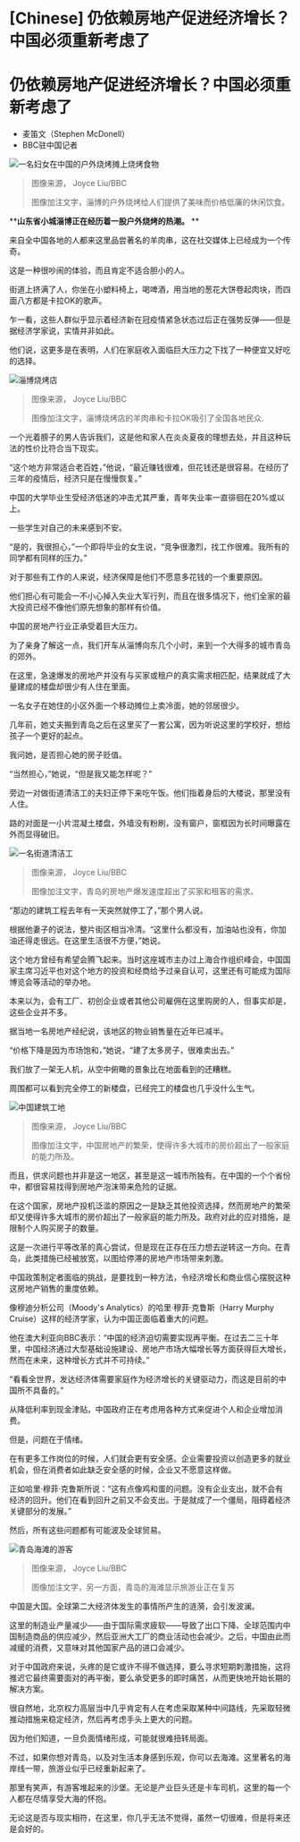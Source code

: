 # [Chinese] 仍依赖房地产促进经济增长？中国必须重新考虑了

#  仍依赖房地产促进经济增长？中国必须重新考虑了

  * 麦笛文（Stephen McDonell） 
  * BBC驻中国记者 


![一名妇女在中国的户外烧烤摊上烧烤食物](_130310367_2a414963-ef67-479c-9f6d-73f5fec431a7.jpg)

> 图像来源，  Joyce Liu/BBC
>
> 图像加注文字，淄博的户外烧烤给人们提供了美味而价格低廉的休闲饮食。

****山东省小城淄博正在经历着一股户外烧烤的热潮。** **

来自全中国各地的人都来这里品尝著名的羊肉串，这在社交媒体上已经成为一个传奇。

这是一种很吵闹的体验，而且肯定不适合胆小的人。

街道上挤满了人，你坐在小塑料椅上，喝啤酒，用当地的葱花大饼卷起肉块，而四面八方都是卡拉OK的歌声。

乍一看，这些人群似乎显示着经济新在冠疫情紧急状态过后正在强势反弹——但是据经济学家说，实情并非如此。

他们说，这更多是在表明，人们在家庭收入面临巨大压力之下找了一种便宜又好吃的选择。

![淄博烧烤店](_130310874_bbqzibo3.jpg)

> 图像来源，  Joyce Liu/BBC
>
> 图像加注文字，淄博烧烤店的羊肉串和卡拉OK吸引了全国各地民众.

一个光着膀子的男人告诉我们，这是他和家人在炎炎夏夜的理想去处，并且这种玩法的性价比符合当下现实。

“这个地方非常适合老百姓，”他说，“最近赚钱很难，但花钱还是很容易。在经历了三年的疫情后，经济只是在慢慢恢复。”

中国的大学毕业生受经济低迷的冲击尤其严重，青年失业率一直徘徊在20%或以上。

一些学生对自己的未来感到不安。

“是的，我很担心，”一个即将毕业的女生说，“竞争很激烈，找工作很难。我所有的同学都有同样的压力。”

对于那些有工作的人来说，经济保障是他们不愿意多花钱的一个重要原因。

他们担心有可能会一不小心掉入失业大军行列，而且在很多情况下，他们全家的最大投资已经不像他们原先想象的那样有价值。

中国的房地产行业正承受着巨大压力。


为了亲身了解这一点，我们开车从淄博向东几个小时，来到一个大得多的城市青岛的郊外。

在这里，急速爆发的房地产并没有与买家或租户的真实需求相匹配，结果就成了大量建成的楼盘却很少有人住在里面。

一名女子在她住的小区外面一个移动摊位上卖冷面，她的邻居很少。

几年前，她丈夫搬到青岛之后在这里买了一套公寓，因为听说这里的学校好，想给孩子一个更好的起点。

我问她，是否担心她的房子贬值。

“当然担心，”她说，“但是我又能怎样呢？”

旁边一对做街道清洁工的夫妇正停下来吃午饭。他们指着身后的大楼说，那里没有人住。

路的对面是一小片混凝土楼盘，外墙没有粉刷，没有窗户，窗框因为长时间曝露在外而显得破旧。

![一名街道清洁工](_130310369_1478460f-0eb1-4546-bae0-e269595e621a.jpg)

> 图像来源，  Joyce Liu/BBC
>
> 图像加注文字，青岛的房地产爆发速度超出了买家和租客的需求。

“那边的建筑工程去年有一天突然就停工了，”那个男人说。

根据他妻子的说法，整片街区相当冷清。“这里什么都没有，加油站也没有，你加油还得走很远。在这里生活很不方便，”她说。

这个地方曾经有希望会腾飞起来。当时这座城市主办过上海合作组织峰会，中国国家主席习近平也对这个地方的投资和经商给予过亲自认可，这里还有可能成为国际博览会等活动的举办地。

本来以为，会有工厂、初创企业或者其他公司雇佣在这里购房的人，但事实却是，这些企业并不多。

据当地一名房地产经纪说，该地区的物业销售量在近年已减半。

“价格下降是因为市场饱和，”她说，“建了太多房子，很难卖出去。”

我们放了一架无人机，从空中俯瞰的景象比在地面看到的还糟糕。

周围都可以看到完全停工的新楼盘，已经完工的楼盘也几乎没什么生气。

![中国建筑工地](_130310876_infrastructureconstructionsite.jpg)

> 图像来源，  Joyce Liu/BBC
>
> 图像加注文字，中国房地产的繁荣，使得许多大城市的房价超出了一般家庭的能力所及。

而且，供求问题也并非是这一地区，甚至是这一城市所独有。在中国的一个个省份中，都很容易找得到房地产泡沫带来危险的证据。

在这个国家，房地产投机泛滥的原因之一是缺乏其他投资选择，然而房地产的繁荣却又使得许多大城市的房价超出了一般家庭的能力所及。政府对此的应对措施，是限制个人购买房子的数量。

这是一次进行平等改革的真心尝试，但是现在正存在压力想去逆转这一方向。在青岛，此类措施已经被放宽，以图给停滞的房地产市场带来刺激。

中国政策制定者面临的挑战，是要找到一种方法，令经济增长和商业信心摆脱这种这房地产销售的重度依赖。

像穆迪分析公司（Moody's Analytics）的哈里·穆菲·克鲁斯（Harry Murphy Cruise）这样的经济学家，认为中国正面临着重大的问题。

他在澳大利亚向BBC表示：“中国的经济迫切需要实现再平衡。在过去二三十年里，中国经济通过大型基础设施建设、房地产市场大幅增长等方面获得巨大增长，然而在未来，这种增长方式并不可持续。”

“看看全世界，发达经济体需要家庭作为经济增长的关键驱动力，而这是目前的中国所不具备的。”

从降低利率到现金津贴，中国政府正在考虑用各种方式来促进个人和企业增加消费。

但是，问题在于情绪。

在有更多工作岗位的时候，人们就会更有安全感。企业需要投资以创造更多的就业机会，但在消费者如此缺乏安全感的时候，企业又不愿意这样做。

正如哈里·穆菲·克鲁斯所说：“这有点像鸡和蛋的问题。没有企业支出，就不会有经济的回升。他们在看到回升之前又不会支出。于是就成了一个僵局，阻碍着经济关键部分的发展。”

然后，所有这些问题都有可能波及全球贸易。

![青岛海滩的游客](_130310877_beachtourism1.jpg)

> 图像来源，  Joyce Liu/BBC
>
> 图像加注文字，另一方面，青岛的海滩显示旅游业正在复苏

中国是大国。全球第二大经济体发生的事情所产生的涟漪，会引发波澜。

这里的制造业产量减少——由于国际需求疲软——导致了出口下降、全球范围内中国制造商品的供应减少，然后亚洲大工厂的商业活动也会减少。之后，中国由此而减缓的消费，又意味对其他国家产品的进口会减少。

对于中国政府来说，头疼的是它或许不得不做选择，要么寻求短期刺激措施，这将推迟它最终需要面对的再平衡，要么承受更多的即时痛苦，从而更快地开始长期的解决方案。

很自然地，北京权力高层当中几乎肯定有人在考虑采取某种中间路线，先采取轻微推动措施来稳定经济，然后再考虑手头上更大的问题。

因为他们知道，一旦负面情绪形成，可能就很难扭转局面。

不过，如果你想对青岛，以及对生活本身感到乐观，你可以去海滩。这里著名的海岸线一带，旅游业似乎已经重新起来了。

那里有笑声，有游客堆起来的沙堡。无论是产业巨头还是卡车司机，这里的每一个人都在尽情享受大海的怀抱。

无论这是否与现实相符，在这里，你几乎无法不觉得，虽然一切很难，但是将来还是会好的。


